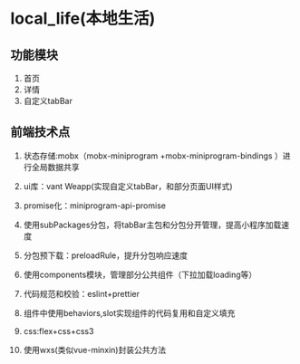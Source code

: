 # local_life(本地生活)

## 功能模块
1. 首页
2. 详情
3. 自定义tabBar


## 前端技术点

1. 状态存储:mobx（mobx-miniprogram
+mobx-miniprogram-bindings
）进行全局数据共享

2. ui库：vant Weapp(实现自定义tabBar，和部分页面UI样式)

3. promise化：miniprogram-api-promise

4. 使用subPackages分包，将tabBar主包和分包分开管理，提高小程序加载速度

5. 分包预下载：preloadRule，提升分包响应速度

6. 使用components模块，管理部分公共组件（下拉加载loading等）

7. 代码规范和校验：eslint+prettier

8. 组件中使用behaviors,slot实现组件的代码复用和自定义填充

9. css:flex+css+css3

10. 使用wxs(类似vue-minxin)封装公共方法
